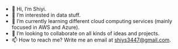 - 👋 Hi, I’m Shiyi.
- 🔢 I’m interested in data stuff.
- 🌱 I’m currently learning different cloud computing services (mainly focused in AWS and Azure).
- 💞️ I’m looking to collaborate on all kinds of ideas and projects.
- 📫 How to reach me? Write me an email at shiys3447@gmail.com.

<!---
shiyis/shiyis is a ✨ special ✨ repository because its `README.md` (this file) appears on your GitHub profile.
You can click the Preview link to take a look at your changes.
--->
